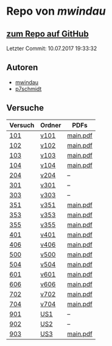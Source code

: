 # Repo von *mwindau*

## [zum Repo auf GitHub](https://github.com/mwindau/praktikum)

Letzter Commit: 10.07.2017 19:33:32

## Autoren
- [mwindau](https://github.com/mwindau)
- [p7schmidt](https://github.com/p7schmidt)

## Versuche

|       Versuch       |                           Ordner                            |                                                         PDFs                                                          |
|---------------------|-------------------------------------------------------------|-----------------------------------------------------------------------------------------------------------------------|
|[101](../versuch/101)|[v101](https://github.com/mwindau/praktikum/tree/master/v101)|[main.pdf](https://docs.google.com/viewer?url=https://raw.githubusercontent.com/mwindau/praktikum/master/v101/main.pdf)|
|[102](../versuch/102)|[v102](https://github.com/mwindau/praktikum/tree/master/v102)|[main.pdf](https://docs.google.com/viewer?url=https://raw.githubusercontent.com/mwindau/praktikum/master/v102/main.pdf)|
|[103](../versuch/103)|[v103](https://github.com/mwindau/praktikum/tree/master/v103)|[main.pdf](https://docs.google.com/viewer?url=https://raw.githubusercontent.com/mwindau/praktikum/master/v103/main.pdf)|
|[104](../versuch/104)|[v104](https://github.com/mwindau/praktikum/tree/master/v104)|[main.pdf](https://docs.google.com/viewer?url=https://raw.githubusercontent.com/mwindau/praktikum/master/v104/main.pdf)|
|[204](../versuch/204)|[v204](https://github.com/mwindau/praktikum/tree/master/v204)|–                                                                                                                      |
|[301](../versuch/301)|[v301](https://github.com/mwindau/praktikum/tree/master/v301)|–                                                                                                                      |
|[303](../versuch/303)|[v303](https://github.com/mwindau/praktikum/tree/master/v303)|–                                                                                                                      |
|[351](../versuch/351)|[v351](https://github.com/mwindau/praktikum/tree/master/v351)|[main.pdf](https://docs.google.com/viewer?url=https://raw.githubusercontent.com/mwindau/praktikum/master/v351/main.pdf)|
|[353](../versuch/353)|[v353](https://github.com/mwindau/praktikum/tree/master/v353)|[main.pdf](https://docs.google.com/viewer?url=https://raw.githubusercontent.com/mwindau/praktikum/master/v353/main.pdf)|
|[355](../versuch/355)|[v355](https://github.com/mwindau/praktikum/tree/master/v355)|[main.pdf](https://docs.google.com/viewer?url=https://raw.githubusercontent.com/mwindau/praktikum/master/v355/main.pdf)|
|[401](../versuch/401)|[v401](https://github.com/mwindau/praktikum/tree/master/v401)|[main.pdf](https://docs.google.com/viewer?url=https://raw.githubusercontent.com/mwindau/praktikum/master/v401/main.pdf)|
|[406](../versuch/406)|[v406](https://github.com/mwindau/praktikum/tree/master/v406)|[main.pdf](https://docs.google.com/viewer?url=https://raw.githubusercontent.com/mwindau/praktikum/master/v406/main.pdf)|
|[500](../versuch/500)|[v500](https://github.com/mwindau/praktikum/tree/master/v500)|[main.pdf](https://docs.google.com/viewer?url=https://raw.githubusercontent.com/mwindau/praktikum/master/v500/main.pdf)|
|[504](../versuch/504)|[v504](https://github.com/mwindau/praktikum/tree/master/v504)|[main.pdf](https://docs.google.com/viewer?url=https://raw.githubusercontent.com/mwindau/praktikum/master/v504/main.pdf)|
|[601](../versuch/601)|[v601](https://github.com/mwindau/praktikum/tree/master/v601)|[main.pdf](https://docs.google.com/viewer?url=https://raw.githubusercontent.com/mwindau/praktikum/master/v601/main.pdf)|
|[606](../versuch/606)|[v606](https://github.com/mwindau/praktikum/tree/master/v606)|[main.pdf](https://docs.google.com/viewer?url=https://raw.githubusercontent.com/mwindau/praktikum/master/v606/main.pdf)|
|[702](../versuch/702)|[v702](https://github.com/mwindau/praktikum/tree/master/v702)|[main.pdf](https://docs.google.com/viewer?url=https://raw.githubusercontent.com/mwindau/praktikum/master/v702/main.pdf)|
|[704](../versuch/704)|[v704](https://github.com/mwindau/praktikum/tree/master/v704)|[main.pdf](https://docs.google.com/viewer?url=https://raw.githubusercontent.com/mwindau/praktikum/master/v704/main.pdf)|
|[901](../versuch/901)|[US1](https://github.com/mwindau/praktikum/tree/master/US1)  |–                                                                                                                      |
|[902](../versuch/902)|[US2](https://github.com/mwindau/praktikum/tree/master/US2)  |–                                                                                                                      |
|[903](../versuch/903)|[US3](https://github.com/mwindau/praktikum/tree/master/US3)  |[main.pdf](https://docs.google.com/viewer?url=https://raw.githubusercontent.com/mwindau/praktikum/master/US3/main.pdf) |
